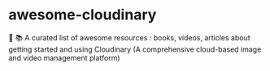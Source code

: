 # awesome-cloudinary
:notebook_with_decorative_cover: :books: A curated list of awesome resources : books, videos, articles about getting started and using Cloudinary (A comprehensive cloud-based image and video management platform)

